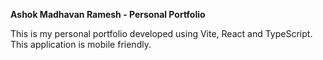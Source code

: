 <b>Ashok Madhavan Ramesh - Personal Portfolio </b>
<div>This is my personal portfolio developed using Vite, React and TypeScript. This application is mobile friendly.</div>
